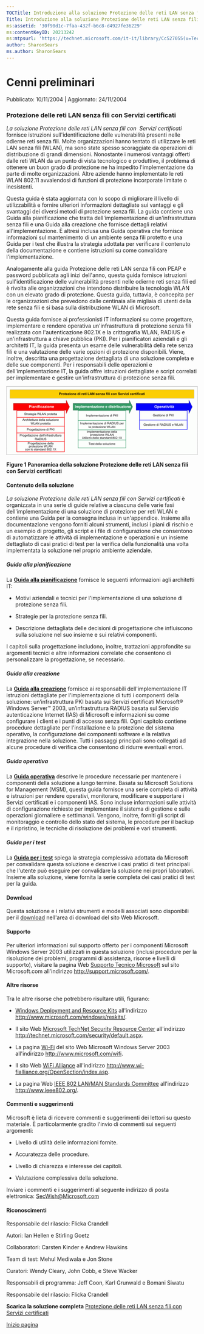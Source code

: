 ```yaml
---
TOCTitle: Introduzione alla soluzione Protezione delle reti LAN senza fili con Servizi certificati
Title: Introduzione alla soluzione Protezione delle reti LAN senza fili con Servizi certificati
ms:assetid: '30f90d1c-7faa-432f-b6c8-d4927fe36229'
ms:contentKeyID: 20213242
ms:mtpsurl: 'https://technet.microsoft.com/it-it/library/Cc527055(v=TechNet.10)'
author: SharonSears
ms.author: SharonSears
---
```


Cenni preliminari
=================

Pubblicato: 10/11/2004 | Aggiornato: 24/11/2004

### Protezione delle reti LAN senza fili con Servizi certificati

*La soluzione Protezione delle reti LAN senza fili con*  *Servizi certificati* fornisce istruzioni sull'identificazione delle vulnerabilità presenti nelle odierne reti senza fili. Molte organizzazioni hanno tentato di utilizzare le reti LAN senza fili (WLAN), ma sono state spesso scoraggiate da operazioni di distribuzione di grandi dimensioni. Nonostante i numerosi vantaggi offerti dalle reti WLAN da un punto di vista tecnologico e produttivo, il problema di ottenere un buon grado di protezione ne ha impedito l'implementazione da parte di molte organizzazioni. Altre aziende hanno implementato le reti WLAN 802.11 avvalendosi di funzioni di protezione incorporate limitate o inesistenti.

Questa guida è stata aggiornata con lo scopo di migliorare il livello di utilizzabilità e fornire ulteriori informazioni dettagliate sui vantaggi e gli svantaggi dei diversi metodi di protezione senza fili. La guida contiene una Guida alla pianificazione che tratta dell'implementazione di un'infrastruttura senza fili e una Guida alla creazione che fornisce dettagli relativi all'implementazione. È altresì inclusa una Guida operativa che fornisce informazioni sul mantenimento di un ambiente senza fili protetto e una Guida per i test che illustra la strategia adottata per verificare il contenuto della documentazione e contiene istruzioni su come convalidare l'implementazione.

Analogamente alla guida Protezione delle reti LAN senza fili con PEAP e password pubblicata agli inizi dell'anno, questa guida fornisce istruzioni sull'identificazione delle vulnerabilità presenti nelle odierne reti senza fili ed è rivolta alle organizzazioni che intendono distribuire la tecnologia WLAN con un elevato grado di protezione. Questa guida, tuttavia, è concepita per le organizzazioni che prevedono dalle centinaia alle migliaia di utenti della rete senza fili e si basa sulla distribuzione WLAN di Microsoft.

Questa guida fornisce ai professionisti IT informazioni su come progettare, implementare e rendere operativa un'infrastruttura di protezione senza fili realizzata con l'autenticazione 802.1X e la crittografia WLAN, RADIUS e un'infrastruttura a chiave pubblica (PKI). Per i pianificatori aziendali e gli architetti IT, la guida presenta un esame delle vulnerabilità della rete senza fili e una valutazione delle varie opzioni di protezione disponibili. Viene, inoltre, descritta una progettazione dettagliata di una soluzione completa e delle sue componenti. Per i responsabili delle operazioni e dell'implementazione IT, la guida offre istruzioni dettagliate e script correlati per implementare e gestire un'infrastruttura di protezione senza fili.

[![](/security-updates/images/Cc527055.00fig0-1(it-it,TechNet.10).gif "Figure 1 Panoramica della soluzione Protezione delle reti LAN senza fili con Servizi certificati")](https://technet.microsoft.com/it-it/cc527055.00fig0-1_big(it-it,technet.10).gif)

**Figure 1 Panoramica della soluzione Protezione delle reti LAN senza fili con Servizi certificati**

#### Contenuto della soluzione

*La soluzione Protezione delle reti LAN senza fili* *con Servizi certificati* è organizzata in una serie di guide relative a ciascuna delle varie fasi dell'implementazione di una soluzione di protezione per reti WLAN e contiene una Guida per la consegna inclusa in un'appendice. Insieme alla documentazione vengono forniti alcuni strumenti, inclusi i piani di rischio e un esempio di progetto, gli script e i file di configurazione che consentono di automatizzare le attività di implementazione e operazioni e un insieme dettagliato di casi pratici di test per la verifica della funzionalità una volta implementata la soluzione nel proprio ambiente aziendale.

##### Guida alla pianificazione

La [**Guida alla pianificazione**](http://tnstage.redmond.corp.microsoft.com/it-it/library/dd536248.aspx) fornisce le seguenti informazioni agli architetti IT:

-   Motivi aziendali e tecnici per l'implementazione di una soluzione di protezione senza fili.

-   Strategie per la protezione senza fili.

-   Descrizione dettagliata delle decisioni di progettazione che influiscono sulla soluzione nel suo insieme e sui relativi componenti.

I capitoli sulla progettazione includono, inoltre, trattazioni approfondite su argomenti tecnici e altre informazioni correlate che consentono di personalizzare la progettazione, se necessario.

##### Guida alla creazione

La [**Guida alla creazione**](http://tnstage.redmond.corp.microsoft.com/it-it/library/dd536191.aspx) fornisce ai responsabili dell'implementazione IT istruzioni dettagliate per l'implementazione di tutti i componenti della soluzione: un’infrastruttura PKI basata sui Servizi certificati Microsoft® Windows Server™ 2003, un’infrastruttura RADIUS basata sul Servizio autenticazione Internet (IAS) di Microsoft e informazioni su come configurare i client e i punti di accesso senza fili. Ogni capitolo contiene procedure dettagliate per l'installazione e la protezione del sistema operativo, la configurazione dei componenti software e la relativa integrazione nella soluzione. Tutti i passaggi principali sono collegati ad alcune procedure di verifica che consentono di ridurre eventuali errori.

##### Guida operativa

La [**Guida operativa**](http://tnstage.redmond.corp.microsoft.com/it-it/library/dd536214.aspx) descrive le procedure necessarie per mantenere i componenti della soluzione a lungo termine. Basata su Microsoft Solutions for Management (MSM), questa guida fornisce una serie completa di attività e istruzioni per rendere operativi, monitorare, modificare e supportare i Servizi certificati e i componenti IAS. Sono incluse informazioni sulle attività di configurazione richieste per implementare il sistema di gestione e sulle operazioni giornaliere e settimanali. Vengono, inoltre, forniti gli script di monitoraggio e controllo dello stato del sistema, le procedure per il backup e il ripristino, le tecniche di risoluzione dei problemi e vari strumenti.

##### Guida per i test

La [**Guida per i test**](http://tnstage.redmond.corp.microsoft.com/it-it/library/cc527057.aspx) spiega la strategia complessiva adottata da Microsoft per convalidare questa soluzione e descrive i casi pratici di test principali che l'utente può eseguire per convalidare la soluzione nei propri laboratori. Insieme alla soluzione, viene fornita la serie completa dei casi pratici di test per la guida.

#### Download

Questa soluzione e i relativi strumenti e modelli associati sono disponibili per il [download](http://go.microsoft.com/fwlink/?linkid=14844) nell'area di download del sito Web Microsoft.

#### Supporto

Per ulteriori informazioni sul supporto offerto per i componenti Microsoft Windows Server 2003 utilizzati in questa soluzione (inclusi procedure per la risoluzione dei problemi, programmi di assistenza, risorse e livelli di supporto), visitare la pagina Web [Supporto Tecnico Microsoft](http://support.microsoft.com/) sul sito Microsoft.com all'indirizzo http://support.microsoft.com/.

#### Altre risorse

Tra le altre risorse che potrebbero risultare utili, figurano:

-   [Windows Deployment and Resource Kits](http://www.microsoft.com/windows/reskits/) all'indirizzo http://www.microsoft.com/windows/reskits/.

-   Il sito Web [Microsoft TechNet Security Resource Center](http://technet.microsoft.com/security/default.aspx) all'indirizzo http://technet.microsoft.com/security/default.aspx.

-   La pagina [Wi-Fi](http://www.microsoft.com/wifi) del sito Web Microsoft Windows Server 2003 all'indirizzo http://www.microsoft.com/wifi.

-   Il sito Web [WiFi Alliance](http://www.wi-fialliance.org/opensection/index.asp) all'indirizzo http://www.wi-fialliance.org/OpenSection/index.asp.

-   La pagina Web [IEEE 802 LAN/MAN Standards Committee](http://www.ieee802.org/%20(in%20inglese).) all'indirizzo http://www.ieee802.org/.

#### Commenti e suggerimenti

Microsoft è lieta di ricevere commenti e suggerimenti dei lettori su questo materiale. È particolarmente gradito l'invio di commenti sui seguenti argomenti:

-   Livello di utilità delle informazioni fornite.

-   Accuratezza delle procedure.

-   Livello di chiarezza e interesse dei capitoli.

-   Valutazione complessiva della soluzione.

Inviare i commenti e i suggerimenti al seguente indirizzo di posta elettronica: [SecWish@Microsoft.com](mailto:secwish@microsoft.com?subject=feedback%20re:%20microsoft%20solution%20for%20secure%20wireless%20lans)

#### Riconoscimenti

Responsabile del rilascio: Flicka Crandell

Autori: Ian Hellen e Stirling Goetz

Collaboratori: Carsten Kinder e Andrew Hawkins

Team di test: Mehul Mediwala e Jon Stone

Curatori: Wendy Cleary, John Cobb, e Steve Wacker

Responsabili di programma: Jeff Coon, Karl Grunwald e Bomani Siwatu

Responsabile del rilascio: Flicka Crandell

**Scarica la soluzione completa**
[Protezione delle reti LAN senza fili con Servizi certificati](http://go.microsoft.com/fwlink/?linkid=14844)

[](#mainsection)[Inizio pagina](#mainsection)
